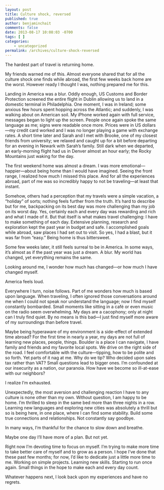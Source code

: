 ```yaml
---
layout: post
title: Culture shock, reversed
published: true
author: benjaminchait
comments: false
date: 2013-08-17 10:08:03 -0700
tags: [ ]
categories:
    - uncategorized
permalink: /archives/culture-shock-reversed
---
```

The hardest part of travel is returning home.

My friends warned me of this. Almost everyone shared that for all the culture shock one finds while abroad, the first few weeks back home are the worst. However ready I thought I was, nothing prepared me for this.

Landing in America was a blur. Oddly enough, US Customs and Border Protection screened the entire flight in Dublin allowing us to land in a domestic terminal in Philadelphia. One moment, I was in Ireland; some anxious few hours spent hopping across the Atlantic; and suddenly, I was walking about on American soil. My iPhone worked again with full service, messages began to light up the screen. People once again spoke the same language as me; signs were readable once more. Prices were in US dollars—my credit card worked and I was no longer playing a game with exchange rates. A short time later and Sarah and I met with Brooke, one of my closest friends from university; we relaxed and caught up for a bit before departing for an evening in Newark with Sarah&#8217;s family. Still dark when we departed, an early-morning flight had us in Denver almost an hour early; the Rocky Mountains just waking for the day.

The first weekend home was almost a dream. I was more emotional—happier—about being home than I would have imagined. Seeing the front range, I realized how much I missed this place. And for all the experiences abroad, part of me was so incredibly happy to not be traveling—at least that instant.

Somehow, others had a perception that my travels were a simple vacation, a &#8220;holiday&#8221; of sorts; nothing feels further from the truth. It&#8217;s hard to describe but for me, backpacking on its best day was more challenging than my job on its worst day. Yes, certainly each and every day was rewarding and rich and what I made of it. But that itself is what makes travel challenging: I have to make something of each day. Extensive planning, research and exploration kept the past year in budget and safe. I accomplished goals while abroad, saw places I had set out to visit. So yes, I had a blast, but it was far from &#8220;easy.&#8221; Being home is thus bittersweet.

Some few weeks later, it still feels surreal to be in America. In some ways, it&#8217;s almost as if the past year was just a dream. A blur. My world has changed, yet everything remains the same.

Looking around me, I wonder how much has changed—or how much I have changed myself.

America feels loud.

Everywhere I turn, noise follows. Part of me wonders how much is based upon language. When traveling, I often ignored those conversations around me when I could not speak nor understand the language; now I find myself constantly bombarded. Small moments like sitting in a café or even music on the radio seem overwhelming. My days are a cacophony; only at night can I truly find quiet. By no means is this bad—I just find myself more aware of my surroundings than before travel.

Maybe being hyperaware of my environment is a side-effect of extended time abroad? For the first time in nearly a year, my days are not full of learning new places, people, things. Boulder is a place I can navigate, I have family and friends and my favorite local spots. We drive on the right side of the road. I feel comfortable with the culture—tipping, how to be polite and so forth. Yet parts of it nag at me. Why do we tip? Who decided upon sales tax rather than VAT? Small questions lead to bigger ones. I&#8217;m confounded at our insecurity as a nation, our paranoia. How have we become so ill-at-ease with our neighbors?

I realize I&#8217;m exhausted.

Unexpectedly, the most aversion and challenging reaction I have to any culture is none other than my own. Without question, I am happy to be home. I&#8217;m thrilled to sleep in the same bed more than three nights in a row. Learning new languages and exploring new cities was absolutely a thrill but so is being here, in one place, where I can find some stability. Build some true connections and relationships. Not constantly say goodbye.

In many ways, I&#8217;m thankful for the chance to slow down and breathe.

Maybe one day I&#8217;ll have more of a plan. But not yet.

Right now I&#8217;m devoting time to focus on myself. I&#8217;m trying to make more time to take better care of myself and to grow as a person. I hope I&#8217;ve done that these past few months; for now, I&#8217;d like to dedicate just a little more time to me. Working on simple projects. Learning new skills. Starting to run once again. Small things in the hope to make each and every day count.

Whatever happens next, I look back upon my experiences and have no regrets.
